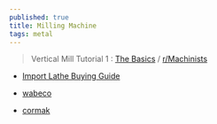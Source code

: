 ```yaml
---
published: true
title: Milling Machine
tags: metal
---
```

> Vertical Mill Tutorial 1 : [The Basics](https://www.youtube.com/watch?v=FyuG-B95PQs) /  [r/Machinists](https://www.reddit.com/r/Machinists/)

- [Import Lathe Buying Guide](https://www.youtube.com/watch?v=znZgT3Zmf5Y)

- [wabeco](https://www.wabeco-remscheid.de/drilling%20milling%20stand%20bf1240-2118.html)
- [cormak](https://www.cormak.pl/fr/fraiseuses-et-perceuses/389-fraiseuse-et-perceuse-hk25l-vario-230v.html)
